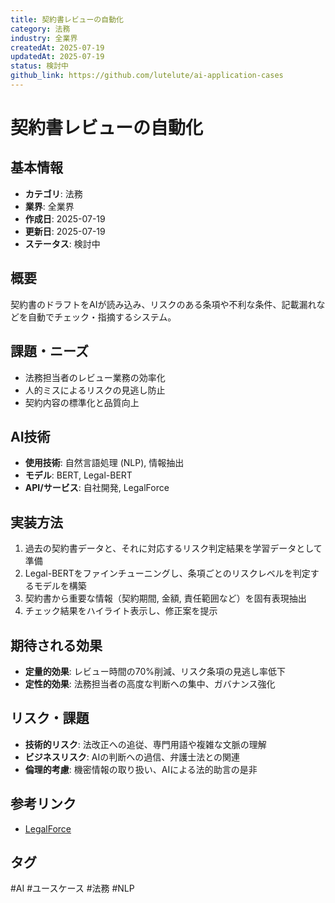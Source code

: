 ```yaml
---
title: 契約書レビューの自動化
category: 法務
industry: 全業界
createdAt: 2025-07-19
updatedAt: 2025-07-19
status: 検討中
github_link: https://github.com/lutelute/ai-application-cases
---
```


# 契約書レビューの自動化

## 基本情報
- **カテゴリ**: 法務
- **業界**: 全業界
- **作成日**: 2025-07-19
- **更新日**: 2025-07-19
- **ステータス**: 検討中

## 概要
契約書のドラフトをAIが読み込み、リスクのある条項や不利な条件、記載漏れなどを自動でチェック・指摘するシステム。

## 課題・ニーズ
- 法務担当者のレビュー業務の効率化
- 人的ミスによるリスクの見逃し防止
- 契約内容の標準化と品質向上

## AI技術
- **使用技術**: 自然言語処理 (NLP), 情報抽出
- **モデル**: BERT, Legal-BERT
- **API/サービス**: 自社開発, LegalForce

## 実装方法
1. 過去の契約書データと、それに対応するリスク判定結果を学習データとして準備
2. Legal-BERTをファインチューニングし、条項ごとのリスクレベルを判定するモデルを構築
3. 契約書から重要な情報（契約期間, 金額, 責任範囲など）を固有表現抽出
4. チェック結果をハイライト表示し、修正案を提示

## 期待される効果
- **定量的効果**: レビュー時間の70%削減、リスク条項の見逃し率低下
- **定性的効果**: 法務担当者の高度な判断への集中、ガバナンス強化

## リスク・課題
- **技術的リスク**: 法改正への追従、専門用語や複雑な文脈の理解
- **ビジネスリスク**: AIの判断への過信、弁護士法との関連
- **倫理的考慮**: 機密情報の取り扱い、AIによる法的助言の是非

## 参考リンク
- [LegalForce](https://legalforce-cloud.com/)

## タグ
#AI #ユースケース #法務 #NLP
